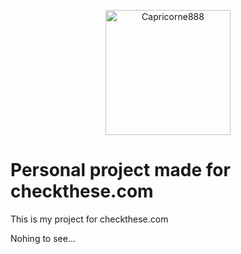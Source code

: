 <p align="center">
  <img src="http://checkthese.com/img/IMG_0160.PNG?2" alt="Capricorne888" width="200" height="200">
</p>

# Personal project made for checkthese.com

This is my project for checkthese.com

Nohing to see...
